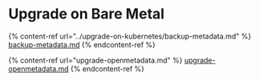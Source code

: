 # Upgrade on Bare Metal

{% content-ref url="../upgrade-on-kubernetes/backup-metadata.md" %}
[backup-metadata.md](../upgrade-on-kubernetes/backup-metadata.md)
{% endcontent-ref %}

{% content-ref url="upgrade-openmetadata.md" %}
[upgrade-openmetadata.md](upgrade-openmetadata.md)
{% endcontent-ref %}
